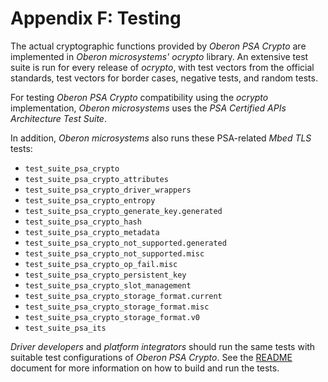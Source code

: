 # Appendix F: Testing

The actual cryptographic functions provided by _Oberon PSA Crypto_ are
implemented in _Oberon microsystems'_ _ocrypto_ library. An extensive test suite
is run for every release of _ocrypto_, with test vectors from the official
standards, test vectors for border cases, negative tests, and random tests.

For testing _Oberon PSA Crypto_ compatibility using the _ocrypto_ implementation,
_Oberon microsystems_ uses the _PSA Certified APIs Architecture Test Suite_.

In addition, _Oberon microsystems_ also runs these PSA-related _Mbed TLS_ tests:

- `test_suite_psa_crypto`
- `test_suite_psa_crypto_attributes`
- `test_suite_psa_crypto_driver_wrappers`
- `test_suite_psa_crypto_entropy`
- `test_suite_psa_crypto_generate_key.generated`
- `test_suite_psa_crypto_hash`
- `test_suite_psa_crypto_metadata`
- `test_suite_psa_crypto_not_supported.generated`
- `test_suite_psa_crypto_not_supported.misc`
- `test_suite_psa_crypto_op_fail.misc`
- `test_suite_psa_crypto_persistent_key`
- `test_suite_psa_crypto_slot_management`
- `test_suite_psa_crypto_storage_format.current`
- `test_suite_psa_crypto_storage_format.misc`
- `test_suite_psa_crypto_storage_format.v0`
- `test_suite_psa_its`

_Driver developers_ and _platform integrators_ should run the same tests with
suitable test configurations of _Oberon PSA Crypto_. See the
[README](../../README.md)
document for more information on how to build and run the tests.
